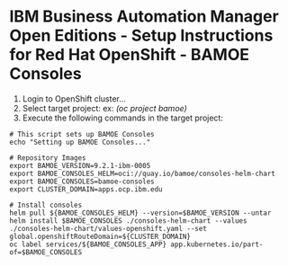 # IBM Business Automation Manager Open Editions - Setup Instructions for Red Hat OpenShift - BAMOE Consoles

1.  Login to OpenShift cluster...
2.  Select target project: ex: _(oc project bamoe)_
3.  Execute the following commands in the target project:

```shell
# This script sets up BAMOE Consoles
echo "Setting up BAMOE Consoles..."

# Repository Images
export BAMOE_VERSION=9.2.1-ibm-0005
export BAMOE_CONSOLES_HELM=oci://quay.io/bamoe/consoles-helm-chart
export BAMOE_CONSOLES=bamoe-consoles
export CLUSTER_DOMAIN=apps.ocp.ibm.edu

# Install consoles
helm pull ${BAMOE_CONSOLES_HELM} --version=$BAMOE_VERSION --untar
helm install $BAMOE_CONSOLES ./consoles-helm-chart --values ./consoles-helm-chart/values-openshift.yaml --set global.openshiftRouteDomain=${CLUSTER_DOMAIN}
oc label services/${BAMOE_CONSOLES_APP} app.kubernetes.io/part-of=$BAMOE_CONSOLES
```